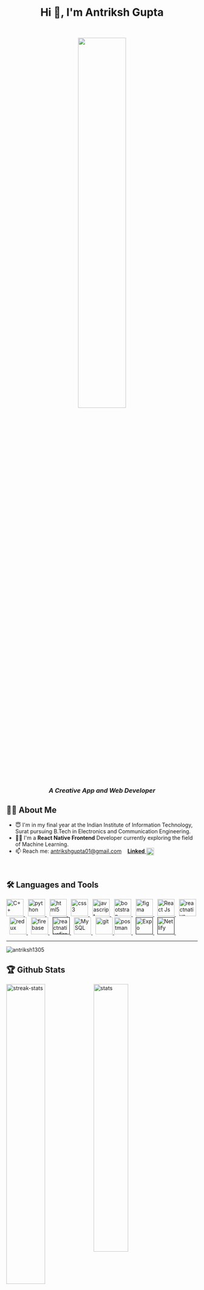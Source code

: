 <h1 align="center"> Hi 👋, I'm Antriksh Gupta </h1>
<br>


<p align="center">
<img 
     src="https://github.com/Antriksh1305/Antriksh1305/assets/100402656/e0374a71-98e8-4cb8-ab3d-ce441c2a8051"
     width="50%"
     height="50%"
     />
</p>
<h3 align="center" ><i>A Creative App and Web Developer</i></h3>

<h2 align="left"> 👨‍💻 About Me</h2>

<ul>
    <li>😇 I'm in my final year at the Indian Institute of Information Technology, Surat pursuing B.Tech in Electronics and Communication Engineering.</li>
    <li>👨‍💻 I'm a <b>React Native Frontend</b> Developer currently exploring the field of Machine Learning.</li>
<!--     <li>🔭 Looking to collaborate on building Full Stack applications.</li> -->
    <li>📫 Reach me: <a href="mailto:antrikshgupta01@gmail.com">antrikshgupta01@gmail.com</a> &nbsp;&nbsp; <a href="https://www.linkedin.com/in/antriksh1305/" target="_blank"><b>Linked</b> <img align="center" src="https://www.vectorlogo.zone/logos/linkedin/linkedin-tile.svg" alt="Antriksh-Gupta-LinkedIn" height="20"></a></li>
</ul>
<br>


<h2 align="left"> 🛠 Languages and Tools</h2>
<p align="left">
<a href="https://www.w3schools.com/cpp/" target="_blank" rel="noreferrer"> <img src="https://cdn.worldvectorlogo.com/logos/c.svg" alt="C++" width="45" height="45"/> </a> &nbsp
<a href="https://www.python.org" target="_blank" rel="noreferrer"> <img src="https://cdn.worldvectorlogo.com/logos/python-5.svg" alt="python" width="45" height="45"/> </a> &nbsp
<a href="https://www.w3.org/html/" target="_blank" rel="noreferrer"> <img src="https://cdn.worldvectorlogo.com/logos/html-1.svg" alt="html5" width="45" height="45"/> </a> &nbsp
<a href="https://www.w3schools.com/css/" target="_blank" rel="noreferrer"> <img src="https://cdn.worldvectorlogo.com/logos/css-3.svg" alt="css3" width="45" height="45"/> </a> &nbsp
<a href="https://developer.mozilla.org/en-US/docs/Web/JavaScript" target="_blank" rel="noreferrer"> <img src="https://cdn.worldvectorlogo.com/logos/logo-javascript.svg" alt="javascript" width="45" height="45"/> </a> &nbsp
<a href="https://getbootstrap.com" target="_blank" rel="noreferrer"> <img src="https://cdn.worldvectorlogo.com/logos/bootstrap-4.svg" alt="bootstrap" width="45" height="45"/> </a> &nbsp
<a href="https://www.figma.com/" target="_blank" rel="noreferrer"> <img src="https://www.vectorlogo.zone/logos/figma/figma-icon.svg" alt="figma" width="45" height="45"/> </a> &nbsp
<!-- <a href="https://www.adobe.com/in/products/illustrator.html" target="_blank" rel="noreferrer"> <img src="https://cdn.worldvectorlogo.com/logos/adobe-illustrator-cc-icon.svg" alt="illustrator" width="45" height="45"/> </a> &nbsp -->
<a href="https://react.dev/" target="_blank" rel="noreferrer"> <img src="https://cdn.worldvectorlogo.com/logos/react-2.svg" alt="React Js" width="45" height="45"/> </a> &nbsp
<a href="https://reactnative.dev/" target="_blank" rel="noreferrer"> <img src="https://cdn.worldvectorlogo.com/logos/react-native-1.svg" alt="reactnative" width="45" height="45"/> </a> &nbsp
<a href="https://redux.js.org/" target="_blank" rel="noreferrer"> <img src="https://cdn.worldvectorlogo.com/logos/redux.svg" alt="redux" width="45" height="45"/> </a> &nbsp
<a href="https://firebase.google.com/" target="_blank" rel="noreferrer"> <img src="https://www.vectorlogo.zone/logos/firebase/firebase-icon.svg" alt="firebase" width="45" height="45"/> </a> &nbsp
<a href="" target="_blank" rel="noreferrer"> <img src="https://cdn.worldvectorlogo.com/logos/react-native-firebase-1.svg" alt="reactnativefirebase" width="45" height="45"/> </a> &nbsp
<a href="https://dev.mysql.com/" target="_blank" rel="noreferrer"> <img src="https://cdn.worldvectorlogo.com/logos/mysql-3.svg" alt="MySQL" width="45" height="45"/> </a> &nbsp
<!-- <a href="https://nodejs.org" target="_blank" rel="noreferrer"> <img src="https://cdn.worldvectorlogo.com/logos/nodejs-1.svg" alt="nodejs" width="45" height="45"/> </a> &nbsp
<a href="https://expressjs.com" target="_blank" rel="noreferrer"> <img src="https://cdn.worldvectorlogo.com/logos/express-109.svg" alt="express" width="55" height="45"/> </a> &nbsp -->
<!-- <a href="https://www.mongodb.com/" target="_blank" rel="noreferrer"> <img src="https://cdn.worldvectorlogo.com/logos/mongodb-icon-1.svg" alt="mongodb" width="45" height="45"/> </a> &nbsp -->
<!-- <a href="https://www.docker.com/" target="_blank" rel="noreferrer"> <img src="https://cdn.worldvectorlogo.com/logos/docker.svg" alt="docker" width="45" height="45"/> </a> &nbsp
<a href="https://kubernetes.io/" target="_blank" rel="noreferrer"> <img src="https://cdn.worldvectorlogo.com/logos/kubernets.svg" alt="reactnative" width="45" height="45"/> </a> &nbsp -->
<a href="https://git-scm.com/" target="_blank" rel="noreferrer"> <img src="https://www.vectorlogo.zone/logos/git-scm/git-scm-icon.svg" alt="git" width="45" height="45"/> </a> 
<a href="https://postman.com" target="_blank" rel="noreferrer"> <img src="https://www.vectorlogo.zone/logos/getpostman/getpostman-icon.svg" alt="postman" width="45" height="45"/> </a> &nbsp
<a href="" target="_blank" rel="noreferrer"> <img src="https://cdn.worldvectorlogo.com/logos/expo-1.svg" alt="Expo" width="45" height="45"/> </a> &nbsp
<a href="" target="_blank" rel="noreferrer"> <img src="https://cdn.worldvectorlogo.com/logos/netlify.svg" alt="Netlify" width="45" height="45"/> </a> &nbsp
</p>

<hr>
<img  src="https://github-readme-stats-sigma-five.vercel.app/api/top-langs?username=antriksh1305&show_icons=true&locale=en&layout=compact&theme=dark" alt="antriksh1305" />
<br>

<h2 align="left"> 🏆 Github Stats </h2>

<img  src="https://streak-stats.demolab.com/?user=antriksh1305&theme=dark" width="45%" align="left" alt="streak-stats">
<img  src="https://github-readme-stats.vercel.app/api?username=antriksh1305&show_icons=true&theme=dark" width="42.5%" alt="stats">
<br>
